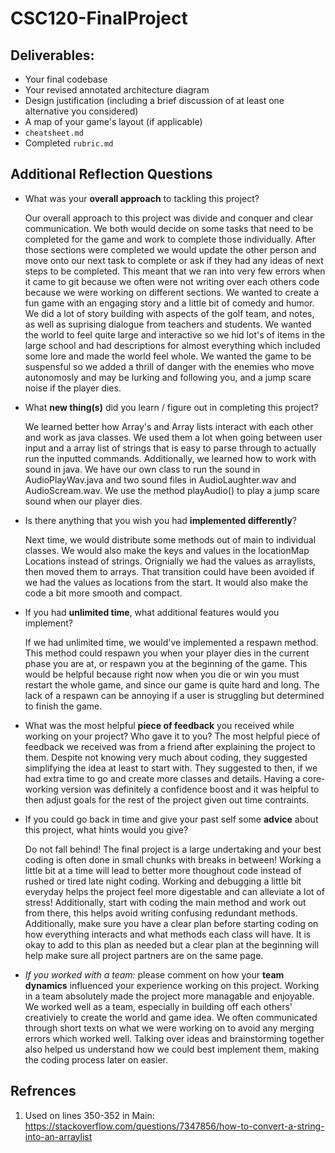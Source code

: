 # CSC120-FinalProject

## Deliverables:
 - Your final codebase
 - Your revised annotated architecture diagram
 - Design justification (including a brief discussion of at least one alternative you considered)
 - A map of your game's layout (if applicable)
 - `cheatsheet.md`
 - Completed `rubric.md`
  
## Additional Reflection Questions
 - What was your **overall approach** to tackling this project?

    Our overall approach to this project was divide and conquer and clear communication. We both would decide on some tasks that need to be completed for the game and work to complete those individually. After those sections were completed we would update the other person and move onto our next task to complete or ask if they had any ideas of next steps to be completed. This meant that we ran into very few errors when it came to git because we often were not writing over each others code because we were working on different sections. We wanted to create a fun game with an engaging story and a little bit of comedy and humor. We did a lot of story building with aspects of the golf team, and notes, as well as suprising dialogue from teachers and students. We wanted the world to feel quite large and interactive so we hid lot's of items in the large school and had descriptions for almost everything which included some lore and made the world feel whole. We wanted the game to be suspensful so we added a thrill of danger with the enemies who move autonomosly and may be lurking and following you, and a jump scare noise if the player dies. 

 - What **new thing(s)** did you learn / figure out in completing this project?

    We learned better how Array's and Array lists interact with each other and work as java classes. We used them a lot when going between user input and a array list of strings that is easy to parse through to actually run the inputted commands. Additionally, we learned how to work with sound in java. We have our own class to run the sound in AudioPlayWav.java and two sound files in AudioLaughter.wav and AudioScream.wav. We use the method playAudio() to play a jump scare sound when our player dies. 

 - Is there anything that you wish you had **implemented differently**?

   Next time, we would distribute some methods out of main to individual classes. We would also make the keys and values in the locationMap Locations instead of strings. Orignially we had the values as arraylists, then moved them to arrays. That transition could have been avoided if we had the values as locations from the start. It would also make the code a bit more smooth and compact. 

 - If you had **unlimited time**, what additional features would you implement?

    If we had unlimited time, we would've implemented a respawn method. This method could respawn you when your player dies in the current phase you are at, or respawn you at the beginning of the game. This would be helpful because right now when you die or win you must restart the whole game, and since our game is quite hard and long. The lack of a respawn can be annoying if a user is struggling but determined to finish the game.

 - What was the most helpful **piece of feedback** you received while working on your project? Who gave it to you?
   The most helpful piece of feedback we received was from a friend after explaining the project to them. Despite not knowing very much about coding, they suggested simplifying the idea at least to start with. They suggested to then, if we had extra time to go and create more classes and details. Having a core-working version was definitely a confidence boost and it was helpful to then adjust goals for the rest of the project given out time contraints.

 - If you could go back in time and give your past self some **advice** about this project, what hints would you give?

    Do not fall behind! The final project is a large undertaking and your best coding is often done in small chunks with breaks in between! Working a little bit at a time will lead to better more thoughout code instead of rushed or tired late night coding. Working and debugging a little bit everyday helps the project feel more digestable and can alleviate a lot of stress! Additionally, start with coding the main method and work out from there, this helps avoid writing confusing redundant methods. Additionally, make sure you have a clear plan before starting coding on how everything interacts and what methods each class will have. It is okay to add to this plan as needed but a clear plan at the beginning will help make sure all project partners are on the same page. 


 - _If you worked with a team:_ please comment on how your **team dynamics** influenced your experience working on this project.
   Working in a team absolutely made the project more managable and enjoyable. We worked well as a team, especially in building off each others' creativiely to create the world and game idea. We often communicated through short texts on what we were working on to avoid any merging errors which worked well. Talking over ideas and brainstorming together also helped us understand how we could best implement them, making the coding process later on easier.

 

 ## Refrences 
1. Used on lines 350-352 in Main: https://stackoverflow.com/questions/7347856/how-to-convert-a-string-into-an-arraylist  
